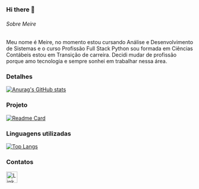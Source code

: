 ### Hi there 👋

######  Sobre Meire
Meu nome é Meire, no momento estou cursando Análise e Desenvolvimento de Sistemas e o curso Profissão Full Stack Python sou formada em Ciências Contábeis estou em Transição de carreira. Decidi mudar de profissão porque amo tecnologia e sempre sonhei em trabalhar nessa área.   


### Detalhes

[![Anurag's GitHub stats](https://github-readme-stats.vercel.app/api?username=MeireMendes&show_icons=true&theme=dark)](https://github.com/anuraghazra/github-readme-stats)

### Projeto

[![Readme Card](https://github-readme-stats.vercel.app/api/pin/?username=MeireMendes&repo=Tik-Tok-Project&theme=dark)](hhttps://github.com/MeireMendes/Tik-Tok-Project.git)

### Linguagens utilizadas

[![Top Langs](https://github-readme-stats.vercel.app/api/top-langs/?username=MeireMendes&layout=compact)](https://github.com/anuraghazra/github-readme-stats)

### Contatos

[<img src='https://img.shields.io/badge/LinkedIn-0077B5?style=for-the-badge&logo=linkedin&logoColor=white' alt='Linkedin' height='30'>](https://www.linkedin.com/in/meire-mendes-6893a6266)
